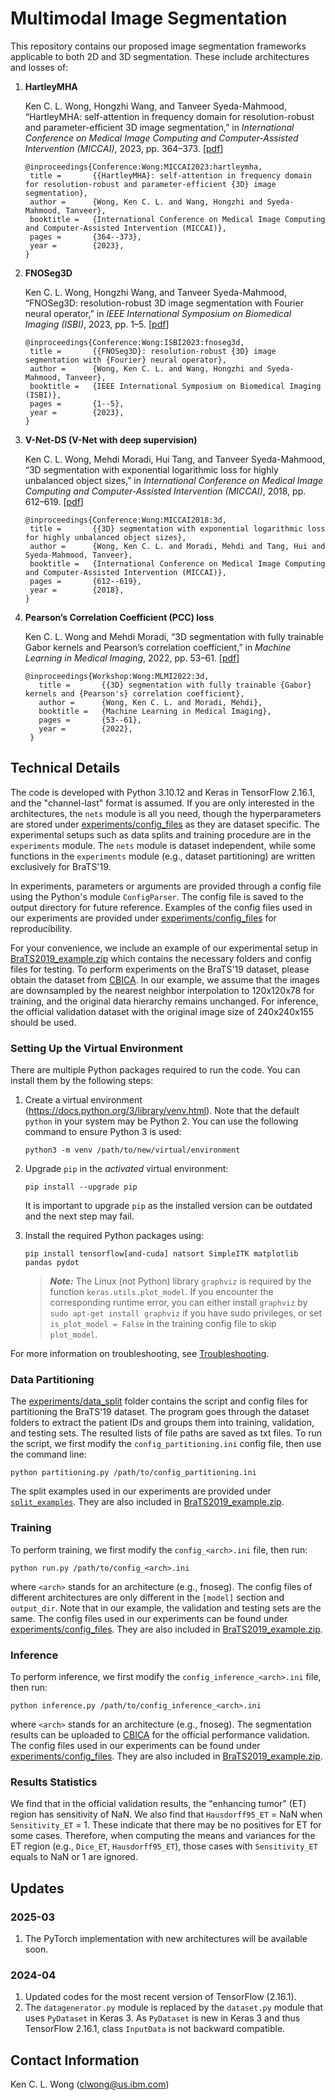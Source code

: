 # Multimodal Image Segmentation

This repository contains our proposed image segmentation frameworks applicable to both 2D and 3D segmentation. These include architectures and losses of:

1. **HartleyMHA**

   Ken C. L. Wong, Hongzhi Wang, and Tanveer Syeda-Mahmood, “HartleyMHA: self-attention in frequency domain for resolution-robust and parameter-efficient 3D image segmentation,” in *International Conference on Medical Image Computing and Computer-Assisted Intervention (MICCAI)*, 2023, pp. 364–373. [[pdf](https://arxiv.org/pdf/2310.04466.pdf)]
    ```
   @inproceedings{Conference:Wong:MICCAI2023:hartleymha,
     title =       {{HartleyMHA}: self-attention in frequency domain for resolution-robust and parameter-efficient {3D} image segmentation},
     author =      {Wong, Ken C. L. and Wang, Hongzhi and Syeda-Mahmood, Tanveer},
     booktitle =   {International Conference on Medical Image Computing and Computer-Assisted Intervention (MICCAI)},
     pages =       {364--373},
     year =        {2023},
   }
   ```

2. **FNOSeg3D**

   Ken C. L. Wong, Hongzhi Wang, and Tanveer Syeda-Mahmood, “FNOSeg3D: resolution-robust 3D image segmentation with Fourier neural operator,” in *IEEE International Symposium on Biomedical Imaging (ISBI)*, 2023, pp. 1–5. [[pdf](https://arxiv.org/pdf/2310.03872.pdf)]
    ```
   @inproceedings{Conference:Wong:ISBI2023:fnoseg3d,
     title =       {{FNOSeg3D}: resolution-robust {3D} image segmentation with {Fourier} neural operator},
     author =      {Wong, Ken C. L. and Wang, Hongzhi and Syeda-Mahmood, Tanveer},
     booktitle =   {IEEE International Symposium on Biomedical Imaging (ISBI)},
     pages =       {1--5},
     year =        {2023},
   }
   ```

3. **V-Net-DS (V-Net with deep supervision)**

   Ken C. L. Wong, Mehdi Moradi, Hui Tang, and Tanveer Syeda-Mahmood, “3D segmentation with exponential logarithmic loss for highly unbalanced object sizes,” in *International Conference on Medical Image Computing and Computer-Assisted Intervention (MICCAI)*, 2018, pp. 612–619. [[pdf](https://arxiv.org/pdf/1809.00076.pdf)]
    ```
   @inproceedings{Conference:Wong:MICCAI2018:3d,
     title =       {{3D} segmentation with exponential logarithmic loss for highly unbalanced object sizes},
     author =      {Wong, Ken C. L. and Moradi, Mehdi and Tang, Hui and Syeda-Mahmood, Tanveer},
     booktitle =   {International Conference on Medical Image Computing and Computer-Assisted Intervention (MICCAI)},
     pages =       {612--619},
     year =        {2018},
   }
   ```

4. **Pearson’s Correlation Coefficient (PCC) loss**

   Ken C. L. Wong and Mehdi Moradi, “3D segmentation with fully trainable Gabor kernels and Pearson’s correlation coefficient,” in *Machine Learning in Medical Imaging*, 2022, pp. 53–61. [[pdf](https://arxiv.org/pdf/2201.03644.pdf)]
   ```
   @inproceedings{Workshop:Wong:MLMI2022:3d,
      title =       {{3D} segmentation with fully trainable {Gabor} kernels and {Pearson's} correlation coefficient},
      author =      {Wong, Ken C. L. and Moradi, Mehdi},
      booktitle =   {Machine Learning in Medical Imaging},
      pages =       {53--61},
      year =        {2022},
    }
    ```
   
## Technical Details

The code is developed with Python 3.10.12 and Keras in TensorFlow 2.16.1, and the "channel-last" format is assumed. If you are only interested in the architectures, the `nets` module is all you need, though the hyperparameters are stored under [experiments/config_files](experiments/config_files) as they are dataset specific. The experimental setups such as data splits and training procedure are in the `experiments` module. The `nets` module is dataset independent, while some functions in the `experiments` module (e.g., dataset partitioning) are written exclusively for BraTS'19.

In experiments, parameters or arguments are provided through a config file using the Python's module `ConfigParser`. The config file is saved to the output directory for future reference. Examples of the config files used in our experiments are provided under [experiments/config_files](experiments/config_files) for reproducibility.

For your convenience, we include an example of our experimental setup in [BraTS2019_example.zip](BraTS2019_example.zip) which contains the necessary folders and config files for testing. To perform experiments on the BraTS'19 dataset, please obtain the dataset from [CBICA](https://ipp.cbica.upenn.edu/). In our example, we assume that the images are downsampled by the nearest neighbor interpolation to 120x120x78 for training, and the original data hierarchy remains unchanged. For inference, the official validation dataset with the original image size of 240x240x155 should be used.


### Setting Up the Virtual Environment

There are multiple Python packages required to run the code. You can install them by the following steps:

1. Create a virtual environment (https://docs.python.org/3/library/venv.html). Note that the default `python` in your system may be Python 2. You can use the following command to ensure Python 3 is used:
   ```
   python3 -m venv /path/to/new/virtual/environment
   ```

2. Upgrade `pip` in the *activated* virtual environment:
   ```
   pip install --upgrade pip
   ```
   It is important to upgrade ```pip``` as the installed version can be outdated and the next step may fail.

3. Install the required Python packages using:
   ```
   pip install tensorflow[and-cuda] natsort SimpleITK matplotlib pandas pydot
   ```
   > **_Note:_** The Linux (not Python) library `graphviz` is required by the function `keras.utils.plot_model`. If you encounter the corresponding runtime error, you can either install `graphviz` by `sudo apt-get install graphviz` if you have sudo privileges, or set `is_plot_model = False` in the training config file to skip `plot_model`.

For more information on troubleshooting, see [Troubleshooting](troubleshooting.md).


### Data Partitioning

The [experiments/data_split](experiments/data_split) folder contains the script and config files for partitioning the BraTS'19 dataset. The program goes through the dataset folders to extract the patient IDs and groups them into training, validation, and testing sets. The resulted lists of file paths are saved as txt files. To run the script, we first modify the `config_partitioning.ini` config file, then use the command line:
```
python partitioning.py /path/to/config_partitioning.ini
```
The split examples used in our experiments are provided under [`split_examples`](experiments/data_split/split_examples). They are also included in [BraTS2019_example.zip](BraTS2019_example.zip).


### Training

To perform training, we first modify the `config_<arch>.ini` file, then run:
```
python run.py /path/to/config_<arch>.ini
```
where `<arch>` stands for an architecture (e.g., fnoseg). The config files of different architectures are only different in the `[model]` section and `output_dir`. Note that in our example, the validation and testing sets are the same. The config files used in our experiments can be found under [experiments/config_files](experiments/config_files). They are also included in [BraTS2019_example.zip](BraTS2019_example.zip).


### Inference

To perform inference, we first modify the `config_inference_<arch>.ini` file, then run:
```
python inference.py /path/to/config_inference_<arch>.ini
```
where `<arch>` stands for an architecture (e.g., fnoseg). The segmentation results can be uploaded to [CBICA](https://ipp.cbica.upenn.edu/) for the official performance validation. The config files used in our experiments can be found under [experiments/config_files](experiments/config_files). They are also included in [BraTS2019_example.zip](BraTS2019_example.zip).


### Results Statistics

We find that in the official validation results, the "enhancing tumor" (ET) region has sensitivity of NaN. We also find that `Hausdorff95_ET` = NaN when `Sensitivity_ET` = 1. These indicate that there may be no positives for ET for some cases. Therefore, when computing the means and variances for the ET region (e.g., `Dice_ET`, `Hausdorff95_ET`), those cases with `Sensitivity_ET` equals to NaN or 1 are ignored.

## Updates

### 2025-03

1. The PyTorch implementation with new architectures will be available soon.

### 2024-04

1. Updated codes for the most recent version of TensorFlow (2.16.1).
2. The `datagenerator.py` module is replaced by the `dataset.py` module that uses `PyDataset` in Keras 3. As `PyDataset` is new in Keras 3 and thus TensorFlow 2.16.1, class `InputData` is not backward compatible.

## Contact Information

Ken C. L. Wong (<clwong@us.ibm.com>)
